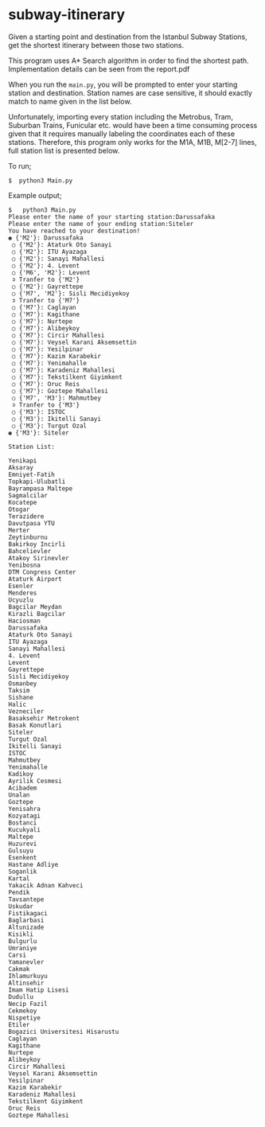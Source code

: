 # subway-itinerary

Given a starting point and destination from the Istanbul Subway Stations, get the shortest itinerary between those two stations. 

This program uses A* Search algorithm in order to find the shortest path. Implementation details can be seen from the report.pdf

When you run the `main.py`, you will be prompted to enter your starting station and destination. Station names are case sensitive, it should exactly match to name given in the list below. 

Unfortunately, importing every station including the Metrobus, Tram, Suburban Trains, Funicular etc. would have been a time consuming process given that it requires manually labeling the coordinates each of these stations. Therefore, this program only works for the M1A, M1B, M[2-7] lines, full station list is presented below. 

To run;

`$	python3 Main.py`

Example output;

```
$	python3 Main.py
Please enter the name of your starting station:Darussafaka
Please enter the name of your ending station:Siteler
You have reached to your destination!
◉ {'M2'}: Darussafaka
 ○ {'M2'}: Ataturk Oto Sanayi
 ○ {'M2'}: ITU Ayazaga
 ○ {'M2'}: Sanayi Mahallesi
 ○ {'M2'}: 4. Levent
 ○ {'M6', 'M2'}: Levent
 ➲ Tranfer to {'M2'}
 ○ {'M2'}: Gayrettepe
 ○ {'M7', 'M2'}: Sisli Mecidiyekoy
 ➲ Tranfer to {'M7'}
 ○ {'M7'}: Caglayan
 ○ {'M7'}: Kagithane
 ○ {'M7'}: Nurtepe
 ○ {'M7'}: Alibeykoy
 ○ {'M7'}: Circir Mahallesi
 ○ {'M7'}: Veysel Karani Aksemsettin
 ○ {'M7'}: Yesilpinar
 ○ {'M7'}: Kazim Karabekir
 ○ {'M7'}: Yenimahalle
 ○ {'M7'}: Karadeniz Mahallesi
 ○ {'M7'}: Tekstilkent Giyimkent
 ○ {'M7'}: Oruc Reis
 ○ {'M7'}: Goztepe Mahallesi
 ○ {'M7', 'M3'}: Mahmutbey
 ➲ Tranfer to {'M3'}
 ○ {'M3'}: ISTOC
 ○ {'M3'}: Ikitelli Sanayi
 ○ {'M3'}: Turgut Ozal
◉ {'M3'}: Siteler

```



```
Station List:

Yenikapi
Aksaray
Emniyet-Fatih
Topkapi-Ulubatli
Bayrampasa Maltepe
Sagmalcilar
Kocatepe
Otogar
Terazidere
Davutpasa YTU
Merter
Zeytinburnu
Bakirkoy Incirli
Bahcelievler
Atakoy Sirinevler
Yenibosna
DTM Congress Center
Ataturk Airport
Esenler
Menderes
Ucyuzlu
Bagcilar Meydan
Kirazli Bagcilar
Haciosman
Darussafaka
Ataturk Oto Sanayi
ITU Ayazaga
Sanayi Mahallesi
4. Levent
Levent
Gayrettepe
Sisli Mecidiyekoy
Osmanbey
Taksim
Sishane
Halic
Vezneciler
Basaksehir Metrokent
Basak Konutlari
Siteler
Turgut Ozal
Ikitelli Sanayi
ISTOC
Mahmutbey
Yenimahalle
Kadikoy
Ayrilik Cesmesi
Acibadem
Unalan
Goztepe
Yenisahra
Kozyatagi
Bostanci
Kucukyali
Maltepe
Huzurevi
Gulsuyu
Esenkent
Hastane Adliye
Soganlik
Kartal
Yakacik Adnan Kahveci
Pendik
Tavsantepe
Uskudar
Fistikagaci
Baglarbasi
Altunizade
Kisikli
Bulgurlu
Umraniye
Carsi
Yamanevler
Cakmak
Ihlamurkuyu
Altinsehir
Imam Hatip Lisesi
Dudullu
Necip Fazil
Cekmekoy
Nispetiye
Etiler
Bogazici Universitesi Hisarustu
Caglayan
Kagithane
Nurtepe
Alibeykoy
Circir Mahallesi
Veysel Karani Aksemsettin
Yesilpinar
Kazim Karabekir
Karadeniz Mahallesi
Tekstilkent Giyimkent
Oruc Reis
Goztepe Mahallesi
```

